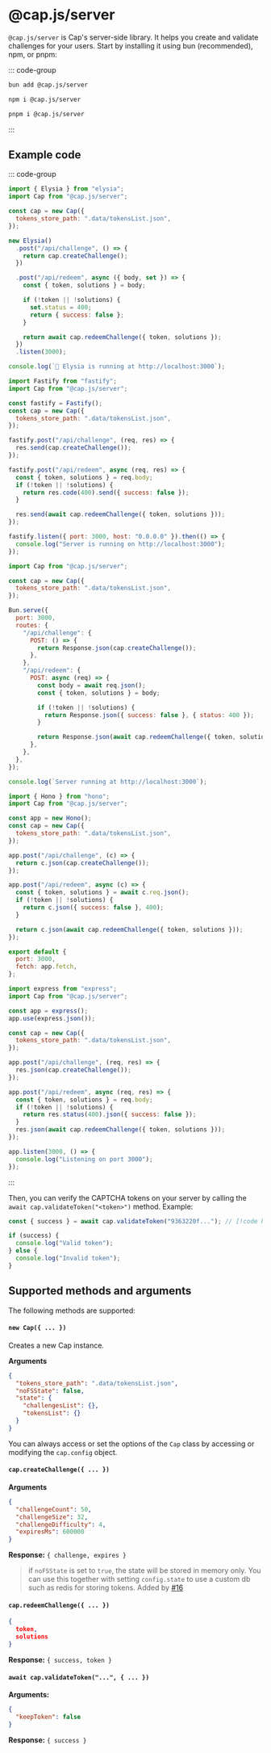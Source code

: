 # @cap.js/server

`@cap.js/server` is Cap's server-side library. It helps you create and validate challenges for your users. Start by installing it using bun (recommended), npm, or pnpm:

::: code-group

```bash [bun]
bun add @cap.js/server
```

```bash [npm]
npm i @cap.js/server
```

```bash [pnpm]
pnpm i @cap.js/server
```

:::

## Example code

::: code-group

```js [Elysia]
import { Elysia } from "elysia";
import Cap from "@cap.js/server";

const cap = new Cap({
  tokens_store_path: ".data/tokensList.json",
});

new Elysia()
  .post("/api/challenge", () => {
    return cap.createChallenge();
  })

  .post("/api/redeem", async ({ body, set }) => {
    const { token, solutions } = body;

    if (!token || !solutions) {
      set.status = 400;
      return { success: false };
    }

    return await cap.redeemChallenge({ token, solutions });
  })
  .listen(3000);

console.log(`🦊 Elysia is running at http://localhost:3000`);
```

```js [Fastify]
import Fastify from "fastify";
import Cap from "@cap.js/server";

const fastify = Fastify();
const cap = new Cap({
  tokens_store_path: ".data/tokensList.json",
});

fastify.post("/api/challenge", (req, res) => {
  res.send(cap.createChallenge());
});

fastify.post("/api/redeem", async (req, res) => {
  const { token, solutions } = req.body;
  if (!token || !solutions) {
    return res.code(400).send({ success: false });
  }

  res.send(await cap.redeemChallenge({ token, solutions }));
});

fastify.listen({ port: 3000, host: "0.0.0.0" }).then(() => {
  console.log("Server is running on http://localhost:3000");
});
```

```js [Bun.serve]
import Cap from "@cap.js/server";

const cap = new Cap({
  tokens_store_path: ".data/tokensList.json",
});

Bun.serve({
  port: 3000,
  routes: {
    "/api/challenge": {
      POST: () => {
        return Response.json(cap.createChallenge());
      },
    },
    "/api/redeem": {
      POST: async (req) => {
        const body = await req.json();
        const { token, solutions } = body;

        if (!token || !solutions) {
          return Response.json({ success: false }, { status: 400 });
        }

        return Response.json(await cap.redeemChallenge({ token, solutions }));
      },
    },
  },
});

console.log(`Server running at http://localhost:3000`);
```

```js [hono]
import { Hono } from "hono";
import Cap from "@cap.js/server";

const app = new Hono();
const cap = new Cap({
  tokens_store_path: ".data/tokensList.json",
});

app.post("/api/challenge", (c) => {
  return c.json(cap.createChallenge());
});

app.post("/api/redeem", async (c) => {
  const { token, solutions } = await c.req.json();
  if (!token || !solutions) {
    return c.json({ success: false }, 400);
  }

  return c.json(await cap.redeemChallenge({ token, solutions }));
});

export default {
  port: 3000,
  fetch: app.fetch,
};
```

```js [Express]
import express from "express";
import Cap from "@cap.js/server";

const app = express();
app.use(express.json());

const cap = new Cap({
  tokens_store_path: ".data/tokensList.json",
});

app.post("/api/challenge", (req, res) => {
  res.json(cap.createChallenge());
});

app.post("/api/redeem", async (req, res) => {
  const { token, solutions } = req.body;
  if (!token || !solutions) {
    return res.status(400).json({ success: false });
  }
  res.json(await cap.redeemChallenge({ token, solutions }));
});

app.listen(3000, () => {
  console.log("Listening on port 3000");
});
```

:::

Then, you can verify the CAPTCHA tokens on your server by calling the `await cap.validateToken("<token>")` method. Example:

```js
const { success } = await cap.validateToken("9363220f..."); // [!code highlight]

if (success) {
  console.log("Valid token");
} else {
  console.log("Invalid token");
}
```

## Supported methods and arguments

The following methods are supported:

#### `new Cap({ ... })`

Creates a new Cap instance.

**Arguments**

```json
{
  "tokens_store_path": ".data/tokensList.json",
  "noFSState": false,
  "state": {
    "challengesList": {},
    "tokensList": {}
  }
}
```

You can always access or set the options of the `Cap` class by accessing or modifying the `cap.config` object.

#### `cap.createChallenge({ ... })`

**Arguments**

```json
{
  "challengeCount": 50,
  "challengeSize": 32,
  "challengeDifficulty": 4,
  "expiresMs": 600000
}
```

**Response:** `{ challenge, expires }`

> if `noFSState` is set to `true`, the state will be stored in memory only. You can use this together with setting `config.state` to use a custom db such as redis for storing tokens. Added by [#16](https://github.com/tiagorangel1/cap/pull/16)

#### `cap.redeemChallenge({ ... })`

```json
{
  token,
  solutions
}
```

**Response:** `{ success, token }`

#### `await cap.validateToken("...", { ... })`

**Arguments:**

```json
{
  "keepToken": false
}
```

**Response:** `{ success }`
